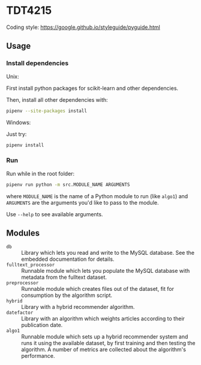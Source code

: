 # TDT4215

Coding style: https://google.github.io/styleguide/pyguide.html

## Usage

### Install dependencies

Unix:

First install python packages for scikit-learn and other dependencies.

Then, install all other dependencies with:
```sh
pipenv --site-packages install
```

Windows:

Just try:

```sh
pipenv install
```

### Run

Run while in the root folder:

```sh
pipenv run python -m src.MODULE_NAME ARGUMENTS
```

where `MODULE_NAME` is the name of a Python module to run (like `algo1`) and `ARGUMENTS` are the arguments you'd like to pass to the module.

Use `--help` to see available arguments.


## Modules

<dl>
  <dt><code>db</code></dt>
  <dd>Library which lets you read and write to the MySQL database. See the embedded documentation for details.</dd>
  <dt><code>fulltext_processor</code><dt>
  <dd>Runnable module which lets you populate the MySQL database with metadata from the fulltext dataset.</dd>
  <dt><code>preprocessor</code></dt>
  <dd>Runnable module which creates files out of the dataset, fit for consumption by the algorithm script.</dd>
  <dt><code>hybrid</code></dt>
  <dd>Library with a hybrid recommender algorithm.</dd>
  <dt><code>datefactor</code></dt>
  <dd>Library with an algorithm which weights articles according to their publication date.</dd>
  <dt><code>algo1</code></dt>
  <dd>Runnable module which sets up a hybrid recommender system and runs it using the available dataset, by first training and then testing the algorithm. A number of metrics are collected about the algorithm's performance.</dd>
</dl>
